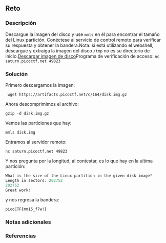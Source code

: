 ## Reto
### Descripción
Descargue la imagen del disco y use `mmls` en él para encontrar el tamaño del Linux partición. Conéctese al servicio de control remoto para verificar su respuesta y obtener la bandera.Nota: si está utilizando el webshell, descargue y extraiga la imagen del disco `/tmp` no es su directorio de inicio.[Descargar imagen de disco](https://artifacts.picoctf.net/c/164/disk.img.gz)Programa de verificación de acceso: `nc saturn.picoctf.net 49823`
### Solución
Primero descargamos la imagen:
```shell
 wget https://artifacts.picoctf.net/c/164/disk.img.gz
```

Ahora descomprimimos el archivo:
```shell
gzip -d disk.img.gz
```

Vemos las particiones que hay:
```shell
mmls disk.img
```

Entramos al servidor remoto:
```shell
nc saturn.picoctf.net 49823
```

Y nos pregunta por la longitud, al contestar, es lo que hay en la ultima partición:
```c
What is the size of the Linux partition in the given disk image?
Length in sectors: 202752
202752
Great work!
```

y nos regresa la bandera:
```flag
picoCTF{mm15_f7w!}
```

### Notas adicionales
### Referencias

